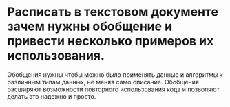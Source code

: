 # Расписать в текстовом документе зачем нужны обобщение и привести несколько примеров их использования.

Обобщения нужны чтобы можно было применять данные и алгоритмы к различным
типам данных, не меняя само описание. Обобщения расширяют возможности повторного
использования кода и позволяют делать это надежно и просто.

